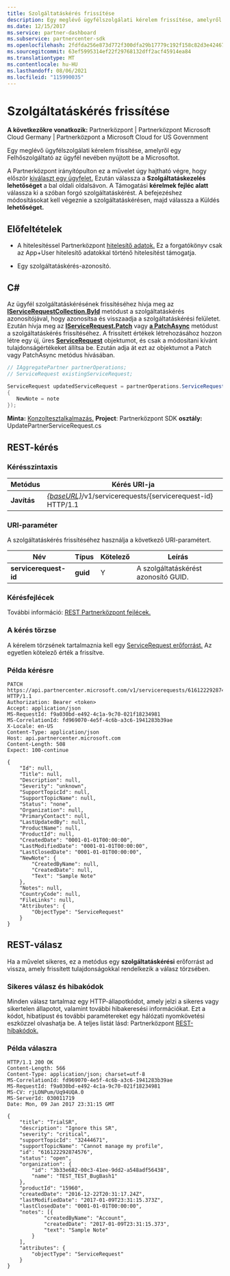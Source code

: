```yaml
---
title: Szolgáltatáskérés frissítése
description: Egy meglévő ügyfélszolgálati kérelem frissítése, amelyről egy Felhőszolgáltató az ügyfél nevében nyújtott be a Microsoftot.
ms.date: 12/15/2017
ms.service: partner-dashboard
ms.subservice: partnercenter-sdk
ms.openlocfilehash: 2fdfda256e873d772f300dfa29b17779c192f158c82d3e42467021b8f9f3fcdb
ms.sourcegitcommit: 63ef5995314ef22f29768132dff2acf45914ea84
ms.translationtype: MT
ms.contentlocale: hu-HU
ms.lasthandoff: 08/06/2021
ms.locfileid: "115990035"
---
```

# <a name="update-a-service-request"></a>Szolgáltatáskérés frissítése

**A következőkre vonatkozik:** Partnerközpont | Partnerközpont Microsoft Cloud Germany | Partnerközpont a Microsoft Cloud for US Government

Egy meglévő ügyfélszolgálati kérelem frissítése, amelyről egy Felhőszolgáltató az ügyfél nevében nyújtott be a Microsoftot.

A Partnerközpont irányítópulton ez a művelet úgy hajtható végre, hogy először [kiválaszt egy ügyfelet.](get-a-customer-by-name.md) Ezután válassza a **Szolgáltatáskezelés lehetőséget** a bal oldali oldalsávon. A Támogatási **kérelmek fejléc alatt** válassza ki a szóban forgó szolgáltatáskérést. A befejezéshez módosításokat kell végeznie a szolgáltatáskérésen, majd válassza a Küldés **lehetőséget.**

## <a name="prerequisites"></a>Előfeltételek

- A hitelesítéssel Partnerközpont [hitelesítő adatok.](partner-center-authentication.md) Ez a forgatókönyv csak az App+User hitelesítő adatokkal történő hitelesítést támogatja.

- Egy szolgáltatáskérés-azonosító.

## <a name="c"></a>C\#

Az ügyfél szolgáltatáskérésének frissítéséhez hívja meg az [**IServiceRequestCollection.ById**](/dotnet/api/microsoft.store.partnercenter.servicerequests.iservicerequestcollection.byid) metódust a szolgáltatáskérés azonosítójával, hogy azonosítsa és visszaadja a szolgáltatáskérési felületet. Ezután hívja meg az [**IServiceRequest.Patch**](/dotnet/api/microsoft.store.partnercenter.servicerequests.iservicerequest.patch) vagy [**a PatchAsync**](/dotnet/api/microsoft.store.partnercenter.servicerequests.iservicerequest.patchasync) metódust a szolgáltatáskérés frissítéséhez. A frissített értékek létrehozásához hozzon létre egy új, üres [**ServiceRequest**](/dotnet/api/microsoft.store.partnercenter.models.servicerequests.servicerequest) objektumot, és csak a módosítani kívánt tulajdonságértékeket állítsa be. Ezután adja át ezt az objektumot a Patch vagy PatchAsync metódus hívásában.

``` csharp
// IAggregatePartner partnerOperations;
// ServiceRequest existingServiceRequest;

ServiceRequest updatedServiceRequest = partnerOperations.ServiceRequests.ById(existingServiceRequest.Id).Patch(new ServiceRequest
{
   NewNote = note
});
```

**Minta:** [Konzoltesztalkalmazás.](console-test-app.md) **Project**: Partnerközpont SDK **osztály:** UpdatePartnerServiceRequest.cs

## <a name="rest-request"></a>REST-kérés

### <a name="request-syntax"></a>Kérésszintaxis

| Metódus    | Kérés URI-ja                                                                                 |
|-----------|---------------------------------------------------------------------------------------------|
| **Javítás** | [*{baseURL}*](partner-center-rest-urls.md)/v1/servicerequests/{servicerequest-id} HTTP/1.1 |

### <a name="uri-parameter"></a>URI-paraméter

A szolgáltatáskérés frissítéséhez használja a következő URI-paramétert.

| Név                  | Típus     | Kötelező | Leírás                                 |
|-----------------------|----------|----------|---------------------------------------------|
| **servicerequest-id** | **guid** | Y        | A szolgáltatáskérést azonosító GUID. |

### <a name="request-headers"></a>Kérésfejlécek

További információ: [REST Partnerközpont fejlécek.](headers.md)

### <a name="request-body"></a>A kérés törzse

A kérelem törzsének tartalmaznia kell egy [ServiceRequest erőforrást.](service-request-resources.md) Az egyetlen kötelező érték a frissítve.

### <a name="request-example"></a>Példa kérésre

```http
PATCH https://api.partnercenter.microsoft.com/v1/servicerequests/616122292874576 HTTP/1.1
Authorization: Bearer <token>
Accept: application/json
MS-RequestId: f9a030bd-e492-4c1a-9c70-021f18234981
MS-CorrelationId: fd969070-4e5f-4c6b-a3c6-1941283b39ae
X-Locale: en-US
Content-Type: application/json
Host: api.partnercenter.microsoft.com
Content-Length: 508
Expect: 100-continue

{
    "Id": null,
    "Title": null,
    "Description": null,
    "Severity": "unknown",
    "SupportTopicId": null,
    "SupportTopicName": null,
    "Status": "none",
    "Organization": null,
    "PrimaryContact": null,
    "LastUpdatedBy": null,
    "ProductName": null,
    "ProductId": null,
    "CreatedDate": "0001-01-01T00:00:00",
    "LastModifiedDate": "0001-01-01T00:00:00",
    "LastClosedDate": "0001-01-01T00:00:00",
    "NewNote": {
        "CreatedByName": null,
        "CreatedDate": null,
        "Text": "Sample Note"
    },
    "Notes": null,
    "CountryCode": null,
    "FileLinks": null,
    "Attributes": {
        "ObjectType": "ServiceRequest"
    }
}
```

## <a name="rest-response"></a>REST-válasz

Ha a művelet sikeres, ez a metódus egy **szolgáltatáskérési** erőforrást ad vissza, amely frissített tulajdonságokkal rendelkezik a válasz törzsében.

### <a name="response-success-and-error-codes"></a>Sikeres válasz és hibakódok

Minden válasz tartalmaz egy HTTP-állapotkódot, amely jelzi a sikeres vagy sikertelen állapotot, valamint további hibakeresési információkat. Ezt a kódot, hibatípust és további paramétereket egy hálózati nyomkövetési eszközzel olvashatja be. A teljes listát lásd: Partnerközpont [REST-hibakódok.](error-codes.md)

### <a name="response-example"></a>Példa válaszra

```http
HTTP/1.1 200 OK
Content-Length: 566
Content-Type: application/json; charset=utf-8
MS-CorrelationId: fd969070-4e5f-4c6b-a3c6-1941283b39ae
MS-RequestId: f9a030bd-e492-4c1a-9c70-021f18234981
MS-CV: rjLONPum/Uq94UQA.0
MS-ServerId: 030011719
Date: Mon, 09 Jan 2017 23:31:15 GMT

{
    "title": "TrialSR",
    "description": "Ignore this SR",
    "severity": "critical",
    "supportTopicId": "32444671",
    "supportTopicName": "Cannot manage my profile",
    "id": "616122292874576",
    "status": "open",
    "organization": {
        "id": "3b33e682-00c3-41ee-9dd2-a548adf56438",
        "name": "TEST_TEST_BugBash1"
    },
    "productId": "15960",
    "createdDate": "2016-12-22T20:31:17.24Z",
    "lastModifiedDate": "2017-01-09T23:31:15.373Z",
    "lastClosedDate": "0001-01-01T00:00:00",
    "notes": [{
            "createdByName": "Account",
            "createdDate": "2017-01-09T23:31:15.373",
            "text": "Sample Note"
        }
    ],
    "attributes": {
        "objectType": "ServiceRequest"
    }
}
```
